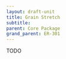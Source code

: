 ```yaml
---
layout: draft-unit
title: Grain Stretch
subtitle: 
parent: Core Package
grand_parent: ER-301
---
```


TODO
